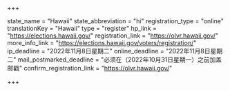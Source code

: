 +++

state_name = "Hawaii"
state_abbreviation = "hi"
registration_type = "online"
translationKey = "Hawaii"
type = "register"
hp_link = "https://elections.hawaii.gov/"
registration_link = "https://olvr.hawaii.gov/"
more_info_link = "https://elections.hawaii.gov/voters/registration/"
ip_deadline = "2022年11月8日星期二"
online_deadline = "2022年11月8日星期二"
mail_postmarked_deadline = "必须在（2022年10月31日星期一）之前加盖邮戳"
confirm_registration_link = "https://olvr.hawaii.gov/"

+++